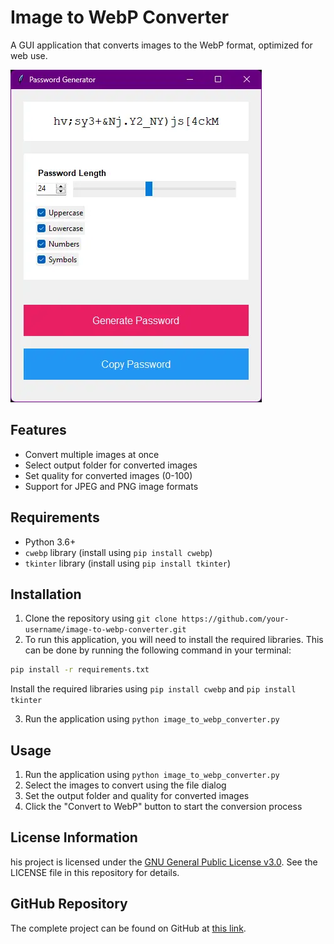 # Image to WebP Converter

A GUI application that converts images to the WebP format, optimized for web use.

![image alt](https://github.com/Harshuqt/Image-to-WebP-Converter/blob/acb68ac0c81f58fc22fdb6965a398f8d4a800a2c/Image-to-WebP-Converter.webp)

## Features

*   Convert multiple images at once
*   Select output folder for converted images
*   Set quality for converted images (0-100)
*   Support for JPEG and PNG image formats

## Requirements

*   Python 3.6+
*   `cwebp` library (install using `pip install cwebp`)
*   `tkinter` library (install using `pip install tkinter`)

## Installation

1.  Clone the repository using `git clone https://github.com/your-username/image-to-webp-converter.git`
2.  To run this application, you will need to install the required libraries. This can be done by running the following command in your terminal:
```bash
pip install -r requirements.txt
```

Install the required libraries using `pip install cwebp` and `pip install tkinter`

3.  Run the application using `python image_to_webp_converter.py`


## Usage

1.  Run the application using `python image_to_webp_converter.py`
2.  Select the images to convert using the file dialog
3.  Set the output folder and quality for converted images
4.  Click the "Convert to WebP" button to start the conversion process

## License Information  
his project is licensed under the [GNU General Public License v3.0](https://github.com/Harshuqt/Image-to-WebP-Converter/blob/main/LICENSE). See the LICENSE file in this repository for details.

## GitHub Repository  
The complete project can be found on GitHub at [this link](https://github.com/Harshuqt/Image-to-WebP-Converter).
